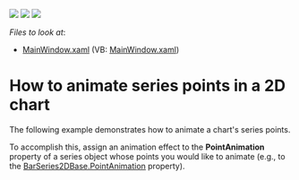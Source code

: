 <!-- default badges list -->
![](https://img.shields.io/endpoint?url=https://codecentral.devexpress.com/api/v1/VersionRange/128568555/12.2.4%2B)
[![](https://img.shields.io/badge/Open_in_DevExpress_Support_Center-FF7200?style=flat-square&logo=DevExpress&logoColor=white)](https://supportcenter.devexpress.com/ticket/details/E4411)
[![](https://img.shields.io/badge/📖_How_to_use_DevExpress_Examples-e9f6fc?style=flat-square)](https://docs.devexpress.com/GeneralInformation/403183)
<!-- default badges end -->
<!-- default file list -->
*Files to look at*:

* [MainWindow.xaml](./CS/SeriesPointsAnimation/MainWindow.xaml) (VB: [MainWindow.xaml](./VB/SeriesPointsAnimation/MainWindow.xaml))
<!-- default file list end -->
# How to animate series points in a 2D chart


<p>The following example demonstrates how to animate a chart's series points. </p><p>To accomplish this, assign an animation effect to the <strong>PointAnimation</strong> property of a series object whose points you would like to animate (e.g., to the <a href="http://documentation.devexpress.com/#WPF/DevExpressXpfChartsBarSeries2DBase_PointAnimationtopic"><u>BarSeries2DBase.PointAnimation</u></a> property). </p>

<br/>


